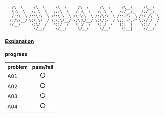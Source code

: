         ___       ___       ___       ___       ___       ___       ___   
       /\  \     /\  \     /\  \     /\  \     /\  \     /\__\     /\__\  
       \:\  \   /::\  \   /::\  \   /::\  \   /::\  \   /:/ _/_   /:/ _/_ 
       /::\__\ /::\:\__\ /\:\:\__\ /\:\:\__\ /:/\:\__\ /::-"\__\ /:/_/\__\
      /:/\/__/ \:\:\/  / \:\:\/__/ \:\:\/__/ \:\/:/  / \;:;-",-" \:\/:/  /
      \/__/     \:\/  /   \::/  /   \::/  /   \::/  /   |:|  |    \::/  / 
                 \/__/     \/__/     \/__/     \/__/     \|__|     \/__/  

### [Explanation](https://github.com/E869120/kyopro-tessoku)

### progress
|problem|pass/fail|
|:------|:-------:|
|A01|⭕|
|A02|⭕|
|A03|⭕|
|A04|⭕|
